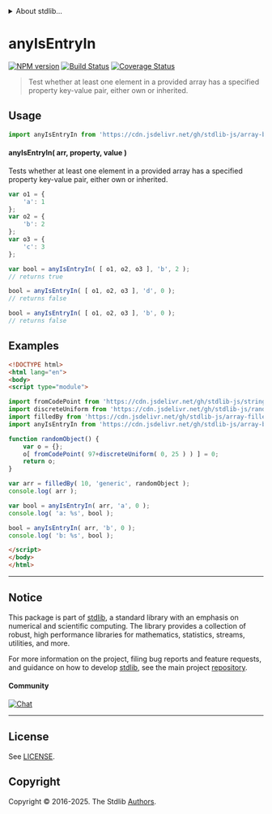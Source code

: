 <!--

@license Apache-2.0

Copyright (c) 2025 The Stdlib Authors.

Licensed under the Apache License, Version 2.0 (the "License");
you may not use this file except in compliance with the License.
You may obtain a copy of the License at

   http://www.apache.org/licenses/LICENSE-2.0

Unless required by applicable law or agreed to in writing, software
distributed under the License is distributed on an "AS IS" BASIS,
WITHOUT WARRANTIES OR CONDITIONS OF ANY KIND, either express or implied.
See the License for the specific language governing permissions and
limitations under the License.

-->


<details>
  <summary>
    About stdlib...
  </summary>
  <p>We believe in a future in which the web is a preferred environment for numerical computation. To help realize this future, we've built stdlib. stdlib is a standard library, with an emphasis on numerical and scientific computation, written in JavaScript (and C) for execution in browsers and in Node.js.</p>
  <p>The library is fully decomposable, being architected in such a way that you can swap out and mix and match APIs and functionality to cater to your exact preferences and use cases.</p>
  <p>When you use stdlib, you can be absolutely certain that you are using the most thorough, rigorous, well-written, studied, documented, tested, measured, and high-quality code out there.</p>
  <p>To join us in bringing numerical computing to the web, get started by checking us out on <a href="https://github.com/stdlib-js/stdlib">GitHub</a>, and please consider <a href="https://opencollective.com/stdlib">financially supporting stdlib</a>. We greatly appreciate your continued support!</p>
</details>

# anyIsEntryIn

[![NPM version][npm-image]][npm-url] [![Build Status][test-image]][test-url] [![Coverage Status][coverage-image]][coverage-url] <!-- [![dependencies][dependencies-image]][dependencies-url] -->

> Test whether at least one element in a provided array has a specified property key-value pair, either own or inherited.

<!-- Section to include introductory text. Make sure to keep an empty line after the intro `section` element and another before the `/section` close. -->

<section class="intro">

</section>

<!-- /.intro -->

<!-- Package usage documentation. -->



<section class="usage">

## Usage

```javascript
import anyIsEntryIn from 'https://cdn.jsdelivr.net/gh/stdlib-js/array-base-any-is-entry-in@v0.0.0-esm/index.mjs';
```

#### anyIsEntryIn( arr, property, value )

Tests whether at least one element in a provided array has a specified property key-value pair, either own or inherited.

```javascript
var o1 = {
    'a': 1
};
var o2 = {
    'b': 2
};
var o3 = {
    'c': 3
};

var bool = anyIsEntryIn( [ o1, o2, o3 ], 'b', 2 );
// returns true

bool = anyIsEntryIn( [ o1, o2, o3 ], 'd', 0 );
// returns false

bool = anyIsEntryIn( [ o1, o2, o3 ], 'b', 0 );
// returns false
```

</section>

<!-- /.usage -->

<!-- Package usage notes. Make sure to keep an empty line after the `section` element and another before the `/section` close. -->

<section class="notes">

</section>

<!-- /.notes -->

<!-- Package usage examples. -->

<section class="examples">

## Examples

<!-- eslint no-undef: "error" -->

```html
<!DOCTYPE html>
<html lang="en">
<body>
<script type="module">

import fromCodePoint from 'https://cdn.jsdelivr.net/gh/stdlib-js/string-from-code-point@esm/index.mjs';
import discreteUniform from 'https://cdn.jsdelivr.net/gh/stdlib-js/random-base-discrete-uniform@esm/index.mjs';
import filledBy from 'https://cdn.jsdelivr.net/gh/stdlib-js/array-filled-by@esm/index.mjs';
import anyIsEntryIn from 'https://cdn.jsdelivr.net/gh/stdlib-js/array-base-any-is-entry-in@v0.0.0-esm/index.mjs';

function randomObject() {
    var o = {};
    o[ fromCodePoint( 97+discreteUniform( 0, 25 ) ) ] = 0;
    return o;
}

var arr = filledBy( 10, 'generic', randomObject );
console.log( arr );

var bool = anyIsEntryIn( arr, 'a', 0 );
console.log( 'a: %s', bool );

bool = anyIsEntryIn( arr, 'b', 0 );
console.log( 'b: %s', bool );

</script>
</body>
</html>
```

</section>

<!-- /.examples -->

<!-- Section to include cited references. If references are included, add a horizontal rule *before* the section. Make sure to keep an empty line after the `section` element and another before the `/section` close. -->

<section class="references">

</section>

<!-- /.references -->

<!-- Section for related `stdlib` packages. Do not manually edit this section, as it is automatically populated. -->

<section class="related">

</section>

<!-- /.related -->

<!-- Section for all links. Make sure to keep an empty line after the `section` element and another before the `/section` close. -->


<section class="main-repo" >

* * *

## Notice

This package is part of [stdlib][stdlib], a standard library with an emphasis on numerical and scientific computing. The library provides a collection of robust, high performance libraries for mathematics, statistics, streams, utilities, and more.

For more information on the project, filing bug reports and feature requests, and guidance on how to develop [stdlib][stdlib], see the main project [repository][stdlib].

#### Community

[![Chat][chat-image]][chat-url]

---

## License

See [LICENSE][stdlib-license].


## Copyright

Copyright &copy; 2016-2025. The Stdlib [Authors][stdlib-authors].

</section>

<!-- /.stdlib -->

<!-- Section for all links. Make sure to keep an empty line after the `section` element and another before the `/section` close. -->

<section class="links">

[npm-image]: http://img.shields.io/npm/v/@stdlib/array-base-any-is-entry-in.svg
[npm-url]: https://npmjs.org/package/@stdlib/array-base-any-is-entry-in

[test-image]: https://github.com/stdlib-js/array-base-any-is-entry-in/actions/workflows/test.yml/badge.svg?branch=main
[test-url]: https://github.com/stdlib-js/array-base-any-is-entry-in/actions/workflows/test.yml?query=branch:main

[coverage-image]: https://img.shields.io/codecov/c/github/stdlib-js/array-base-any-is-entry-in/main.svg
[coverage-url]: https://codecov.io/github/stdlib-js/array-base-any-is-entry-in?branch=main

<!--

[dependencies-image]: https://img.shields.io/david/stdlib-js/array-base-any-is-entry-in.svg
[dependencies-url]: https://david-dm.org/stdlib-js/array-base-any-is-entry-in/main

-->

[chat-image]: https://img.shields.io/gitter/room/stdlib-js/stdlib.svg
[chat-url]: https://app.gitter.im/#/room/#stdlib-js_stdlib:gitter.im

[stdlib]: https://github.com/stdlib-js/stdlib

[stdlib-authors]: https://github.com/stdlib-js/stdlib/graphs/contributors

[umd]: https://github.com/umdjs/umd
[es-module]: https://developer.mozilla.org/en-US/docs/Web/JavaScript/Guide/Modules

[deno-url]: https://github.com/stdlib-js/array-base-any-is-entry-in/tree/deno
[deno-readme]: https://github.com/stdlib-js/array-base-any-is-entry-in/blob/deno/README.md
[umd-url]: https://github.com/stdlib-js/array-base-any-is-entry-in/tree/umd
[umd-readme]: https://github.com/stdlib-js/array-base-any-is-entry-in/blob/umd/README.md
[esm-url]: https://github.com/stdlib-js/array-base-any-is-entry-in/tree/esm
[esm-readme]: https://github.com/stdlib-js/array-base-any-is-entry-in/blob/esm/README.md
[branches-url]: https://github.com/stdlib-js/array-base-any-is-entry-in/blob/main/branches.md

[stdlib-license]: https://raw.githubusercontent.com/stdlib-js/array-base-any-is-entry-in/main/LICENSE

</section>

<!-- /.links -->
